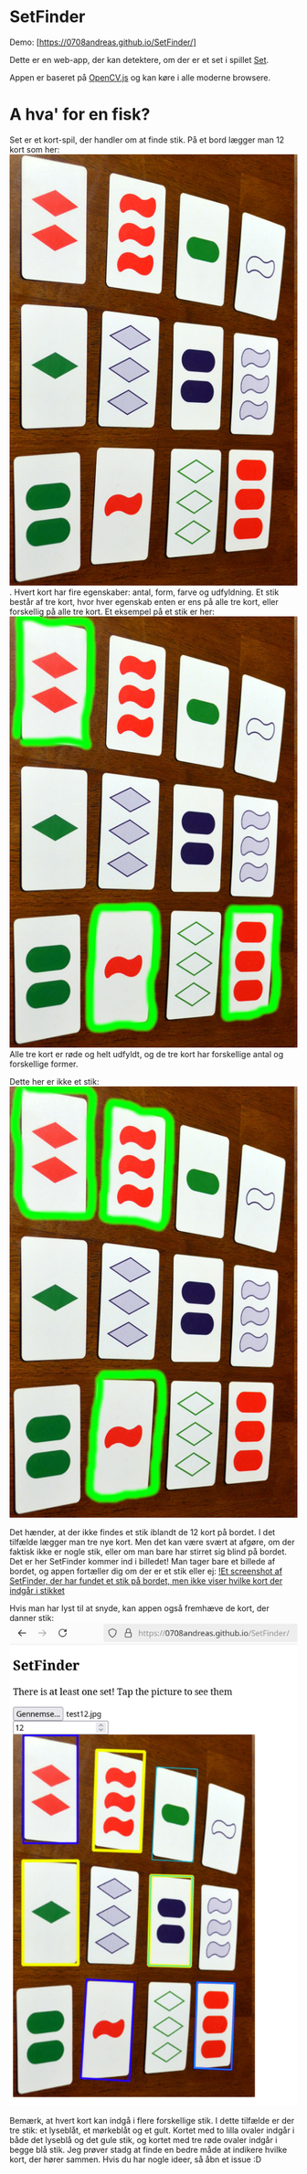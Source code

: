 # SetFinder

Demo: [https://0708andreas.github.io/SetFinder/]

Dette er en web-app, der kan detektere, om der er et set i spillet [Set](https://www.setgame.com/sites/default/files/instructions/SET%20INSTRUCTIONS%20-%20DANISH.pdf).

Appen er baseret på [OpenCV.js](https://docs.opencv.org/4.x/d5/d10/tutorial_js_root.html)
og kan køre i alle moderne browsere.

# A hva' for en fisk?
Set er et kort-spil, der handler om at finde stik. På et bord lægger man 12 kort som her: ![12 kort fra spillet Set](./test12.jpg). Hvert kort har fire egenskaber: antal, form, farve og udfyldning. Et stik består af tre kort, hvor hver egenskab enten er ens på alle tre kort, eller forskellig på alle tre kort. Et eksempel på et stik er her:
![12 kort fra spillet set hvor et stik er fremhævet](./test12_stik.jpg)
Alle tre kort er røde og helt udfyldt, og de tre kort har forskellige antal og forskellige former.

Dette her er ikke et stik:
![12 kort fra spillet set hvor tre kort, der ikke danner et stik er fremhævet](./test12_ikke_stik.jpg)

Det hænder, at der ikke findes et stik iblandt de 12 kort på bordet. I det tilfælde lægger man tre nye kort. Men det kan være svært at afgøre, om der faktisk ikke er nogle stik, eller om man bare har stirret sig blind på bordet. Det er her SetFinder kommer ind i billedet! Man tager bare et billede af bordet, og appen fortæller dig om der er et stik eller ej:
[!Et screenshot af SetFinder, der har fundet et stik på bordet, men ikke viser hvilke kort der indgår i stikket](./screenshot_before.png)

Hvis man har lyst til at snyde, kan appen også fremhæve de kort, der danner stik:
![Et screenshot af SetFinder, der har fundet et stik på bordet og viser hvilke kort der indgår i stikket](./screenshot_after.png)

Bemærk, at hvert kort kan indgå i flere forskellige stik. I dette tilfælde er der tre stik: et lyseblåt, et mørkeblåt og et gult. Kortet med to lilla ovaler indgår i både det lyseblå og det gule stik, og kortet med tre røde ovaler indgår i begge blå stik. Jeg prøver stadg at finde en bedre måde at indikere hvilke kort, der hører sammen. Hvis du har nogle ideer, så åbn et issue :D
